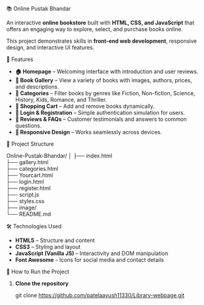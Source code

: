 📚 Online Pustak Bhandar

An interactive **online bookstore** built with **HTML, CSS, and JavaScript** that offers an engaging way to explore, select, and purchase books online.  

This project demonstrates skills in **front-end web development**, responsive design, and interactive UI features.

🌟 Features

- **🏠 Homepage** – Welcoming interface with introduction and user reviews.
- **📖 Book Gallery** – View a variety of books with images, authors, prices, and descriptions.
- **📂 Categories** – Filter books by genres like Fiction, Non-fiction, Science, History, Kids, Romance, and Thriller.
- **🛒 Shopping Cart** – Add and remove books dynamically.
- **🔐 Login & Registration** – Simple authentication simulation for users.
- **💬 Reviews & FAQs** – Customer testimonials and answers to common questions.
- **📱 Responsive Design** – Works seamlessly across devices.

📂 Project Structure

Online-Pustak-Bhandar/
│
├── index.html           
├── gallery.html         
├── categories.html      
├── Yourcart.html        
├── login.html           
├── register.html        
├── script.js            
├── styles.css           
├── image/              
└── README.md            

🛠️ Technologies Used

* **HTML5** – Structure and content
* **CSS3** – Styling and layout
* **JavaScript (Vanilla JS)** – Interactivity and DOM manipulation
* **Font Awesome** – Icons for social media and contact details

🚀 How to Run the Project

1. **Clone the repository**

   git clone https://github.com/patelaayush11330/Library-webpage.git


